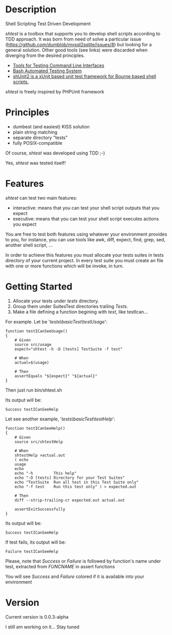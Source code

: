 # Description

Shell Scripting Test Driven Development

*shtest* is a toolbox that supports you to develop shell scripts according to TDD approach.
It was born from need of solve a particular issue (https://github.com/dumblob/mysql2sqlite/issues/8) but looking for a general solution. Other good tools (see links) were discarded when diverging from the desired principles.

- [Tools for Testing Command Line Interfaces](https://spin.atomicobject.com/2016/01/11/command-line-interface-testing-tools/)
- [Bash Automated Testing System](https://github.com/sstephenson/bats)
- [shUnit2 is a xUnit based unit test framework for Bourne based shell scripts.](https://github.com/kward/shunit2)

*shtest* is freely inspired by PHPUnit framework

# Principles

* dumbest (and easiest) KISS solution
* plain string matching
* separate directory "tests"
* fully POSIX-compatible

Of course, *shtest* was developed using TDD ;-)

Yes, *shtest* was tested itself!

# Features

*shtest* can test two main features:

* interactive: means that you can test your shell script outputs that you expect
* executive: means that you can test your shell script executes actions you expect

You are free to test both features using whatever your environment provides to you, for instance, you can use tools like awk, diff, expect, find, grep, sed, another shell script, ...

In order to achieve this features you must allocate your tests suites in tests directory of your current project. In every test suite you must create an file with one or more functions which will be invoke, in turn.

# Getting Started

1. Allocate your tests under *tests* directory.
1. Group them under SuitesTest directories trailing *Tests*.
1. Make a file defining a function begining with *test*, like testIcan...

For example. Let be '*tests\basicTest\testUsage*':

```Shell
function testICanSeeUsage()
{
	# Given
	source src/usage
	expect="shtest -h -D [tests] TestSuite -f test"
	
	# When
	actual=$(usage)
	
	# Then
	assertEquals "${expect}" "${actual}"
}
```

Then just run bin/shtest.sh

Its output will be:

```shell
Success testICanSeeHelp
```

Let see another example, '*tests\basicTest\testHelp*':

```shell
function testICanSeeHelp()
{
	# Given
	source src/shtestHelp
	
	# When
	shtestHelp >actual.out
	( echo
	usage
	echo
	echo "-h         This help"
	echo "-D [tests] Directory for your Test Suites"
	echo "TestSuite  Run all test in this Test Suite only"
	echo "-f test    Run this test only" ) > expected.out

	# Then
	diff --strip-trailing-cr expected.out actual.out
	
	assertExitSuccessfully
}
```

Its output will be:

```shell
Success testICanSeeHelp
```

If test fails, its output will be:

```shell
Failure testICanSeeHelp
```

Please, note that *Success* or *Failure* is followed by function's name under test, extracted from *FUNCNAME* in assert functions

You will see *Success* and *Failure* colored if it is available into your environment

# Version

Current version is 0.0.3-alpha

I still am working on it... Stay tuned